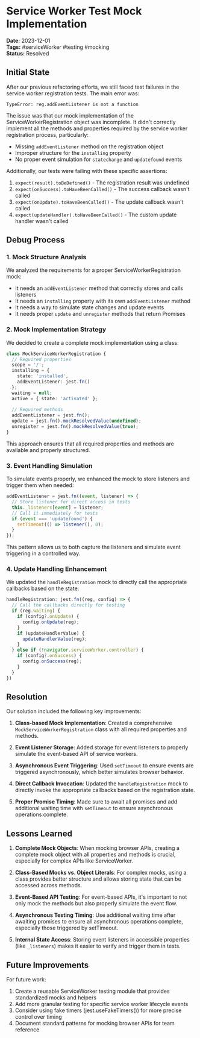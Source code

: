 # Service Worker Test Mock Implementation

**Date:** 2023-12-01  
**Tags:** #serviceWorker #testing #mocking  
**Status:** Resolved  

## Initial State

After our previous refactoring efforts, we still faced test failures in the service worker registration tests. The main error was:

```
TypeError: reg.addEventListener is not a function
```

The issue was that our mock implementation of the ServiceWorkerRegistration object was incomplete. It didn't correctly implement all the methods and properties required by the service worker registration process, particularly:

- Missing `addEventListener` method on the registration object
- Improper structure for the `installing` property
- No proper event simulation for `statechange` and `updatefound` events

Additionally, our tests were failing with these specific assertions:

1. `expect(result).toBeDefined()` - The registration result was undefined
2. `expect(onSuccess).toHaveBeenCalled()` - The success callback wasn't called
3. `expect(onUpdate).toHaveBeenCalled()` - The update callback wasn't called
4. `expect(updateHandler).toHaveBeenCalled()` - The custom update handler wasn't called

## Debug Process

### 1. Mock Structure Analysis

We analyzed the requirements for a proper ServiceWorkerRegistration mock:

- It needs an `addEventListener` method that correctly stores and calls listeners
- It needs an `installing` property with its own `addEventListener` method
- It needs a way to simulate state changes and update events
- It needs proper `update` and `unregister` methods that return Promises

### 2. Mock Implementation Strategy

We decided to create a complete mock implementation using a class:

```typescript
class MockServiceWorkerRegistration {
  // Required properties
  scope = '/';
  installing = {
    state: 'installed',
    addEventListener: jest.fn()
  };
  waiting = null;
  active = { state: 'activated' };
  
  // Required methods
  addEventListener = jest.fn();
  update = jest.fn().mockResolvedValue(undefined);
  unregister = jest.fn().mockResolvedValue(true);
}
```

This approach ensures that all required properties and methods are available and properly structured.

### 3. Event Handling Simulation

To simulate events properly, we enhanced the mock to store listeners and trigger them when needed:

```typescript
addEventListener = jest.fn((event, listener) => {
  // Store listener for direct access in tests
  this._listeners[event] = listener;
  // Call it immediately for tests
  if (event === 'updatefound') {
    setTimeout(() => listener(), 0);
  }
});
```

This pattern allows us to both capture the listeners and simulate event triggering in a controlled way.

### 4. Update Handling Enhancement

We updated the `handleRegistration` mock to directly call the appropriate callbacks based on the state:

```typescript
handleRegistration: jest.fn((reg, config) => {
  // Call the callbacks directly for testing
  if (reg.waiting) {
    if (config?.onUpdate) {
      config.onUpdate(reg);
    }
    if (updateHandlerValue) {
      updateHandlerValue(reg);
    }
  } else if (!navigator.serviceWorker.controller) {
    if (config?.onSuccess) {
      config.onSuccess(reg);
    }
  }
})
```

## Resolution

Our solution included the following key improvements:

1. **Class-based Mock Implementation**: Created a comprehensive `MockServiceWorkerRegistration` class with all required properties and methods.

2. **Event Listener Storage**: Added storage for event listeners to properly simulate the event-based API of service workers.

3. **Asynchronous Event Triggering**: Used `setTimeout` to ensure events are triggered asynchronously, which better simulates browser behavior.

4. **Direct Callback Invocation**: Updated the `handleRegistration` mock to directly invoke the appropriate callbacks based on the registration state.

5. **Proper Promise Timing**: Made sure to await all promises and add additional waiting time with `setTimeout` to ensure asynchronous operations complete.

## Lessons Learned

1. **Complete Mock Objects**: When mocking browser APIs, creating a complete mock object with all properties and methods is crucial, especially for complex APIs like ServiceWorker.

2. **Class-Based Mocks vs. Object Literals**: For complex mocks, using a class provides better structure and allows storing state that can be accessed across methods.

3. **Event-Based API Testing**: For event-based APIs, it's important to not only mock the methods but also properly simulate the event flow.

4. **Asynchronous Testing Timing**: Use additional waiting time after awaiting promises to ensure all asynchronous operations complete, especially those triggered by setTimeout.

5. **Internal State Access**: Storing event listeners in accessible properties (like `_listeners`) makes it easier to verify and trigger them in tests.

## Future Improvements

For future work:

1. Create a reusable ServiceWorker testing module that provides standardized mocks and helpers
2. Add more granular testing for specific service worker lifecycle events
3. Consider using fake timers (jest.useFakeTimers()) for more precise control over timing
4. Document standard patterns for mocking browser APIs for team reference
